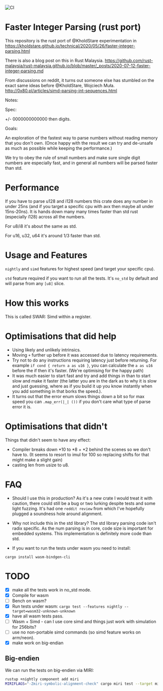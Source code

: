 
![CI](https://github.com/gilescope/parseint/actions/workflows/ci.yml/badge.svg)

Faster Integer Parsing (rust port)
==================================

This repository is the rust port of @KholdStare experimentation in
https://kholdstare.github.io/technical/2020/05/26/faster-integer-parsing.html

There is also a blog post on this in Rust Malaysia.
https://github.com/rust-malaysia/rust-malaysia.github.io/blob/master/_posts/2020-07-12-faster-integer-parsing.md

From discussions on reddit, it turns out someone else has stumbled on the exact
same ideas before @KholdStare, Wojciech Muła.
http://0x80.pl/articles/simd-parsing-int-sequences.html

Notes:

Spec:

+/- 0000000000000 then digits.

Goals:

An exploration of the fastest way to parse numbers without reading memory that you don't own. (Once happy with the result we can try and de-unsafe as much as possible
while keeping the performance.)

We try to obey the rule of small numbers and make sure single digit numbers are especially fast, and in general all numbers will be parsed faster than std.

Performance
===========

If you have to parse u128 and i128 numbers this crate does any number in under 25ns
(and if you target a specific cpu with avx then maybe all under 15ns-20ns). It is hands down many many times faster than std rust (especially i128) across all the numbers.

For u8/i8 it's about the same as std.

For u16, u32, u64 it's around 1/3 faster than std.

Usage and Features
==================

`nightly` and `simd` features for highest speed (and target your specific cpu).

`std` feature required if you want to run all the tests.
It's `no_std` by default and will parse from any `[u8]` slice.

How this works
==============
This is called SWAR: Simd within a register.

Optimisations that did help
===========================

   * Using likely and unlikely intrinsics.
   * Moving `+` further up before it was accessed due to latency requirements.
   * Try not to do any instructions requiring latency just before returning. For example `if cond { return a as u16 }`, you can calculate the `a as u16` before the if then it's faster. (We're optimising for the happy path)
   * It was much easier to start fast and try and add things in than to start slow and make it faster (the latter you are in the dark as to why it is slow and just guessing, where as if you build it up you know instantly when you add something in that borks the speed.).
   * It turns out that the error enum slows things down a bit so for max speed you can `.map_err(|_| ())` if you don't care what type of parse error it is.

Optimisations that didn't
=========================
Things that didn't seem to have any effect:

   * Compiler breaks down *10 to *8 + *2 behind the scenes so we don't have to.
     (It seems to resort to imul for 100 so replacing shifts for that might make
     a slight gain)
   * casting len from usize to u8.

FAQ
===

   * Should I use this in production? As it's a new crate I would treat it with caution,
   there could still be a bug or two lurking despite tests and some light fuzzing. It's had one `reddit review` from which I've hopefully plugged a soundness hole around alignment.

   * Why not include this in the std library? The std library parsing code isn't radix specific. As the num parsing is in core, code size is important for embedded systems. This implementation is definitely more code than std.

   * If you want to run the tests under wasm you need to install:
   ```
   cargo install wasm-bindgen-cli
   ```

TODO
====

   - [x] make all the tests work in no_std mode.
   - [x] Compile for wasm
   - [ ] Bench on wasm?
   - [x] Run tests under wasm: `cargo test --features nightly --target=wasm32-unknown-unknown`
   - [x] have all wasm tests pass.
   - [ ] Wasm + Simd - can I use core simd and things just work with simulation for 256bits?
   - [ ] use no non-portable simd commands (so simd feature works on arm/neon).
   - [x] make work on big-endian

## Big-endien

We can run the tests on big-endien via MIRI:

```sh
rustup +nightly component add miri
MIRIFLAGS="-Zmiri-symbolic-alignment-check" cargo miri test --target mips64-unknown-linux-gnuabi64
```